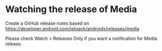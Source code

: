 # Watching the release of Media

Create a GitHub release notes based on https://developer.android.com/jetpack/androidx/releases/media

Please check Watch > Releases Only if you want a notification for Media release.
